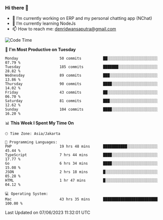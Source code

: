 ### Hi there 👋

- 🔭 I’m currently working on ERP and my personal chatting app (NChat)
- 🌱 I’m currently learning NodeJs
- 📫 How to reach me: denridwansaputra@gmail.com


<!--START_SECTION:waka-->
![Code Time](http://img.shields.io/badge/Code%20Time-3%2C251%20hrs%2051%20mins-blue)

📅 **I'm Most Productive on Tuesday** 

```text
Monday                   50 commits          ██░░░░░░░░░░░░░░░░░░░░░░░   07.79 % 
Tuesday                  185 commits         ███████░░░░░░░░░░░░░░░░░░   28.82 % 
Wednesday                89 commits          ███░░░░░░░░░░░░░░░░░░░░░░   13.86 % 
Thursday                 90 commits          ████░░░░░░░░░░░░░░░░░░░░░   14.02 % 
Friday                   43 commits          ██░░░░░░░░░░░░░░░░░░░░░░░   06.70 % 
Saturday                 81 commits          ███░░░░░░░░░░░░░░░░░░░░░░   12.62 % 
Sunday                   104 commits         ████░░░░░░░░░░░░░░░░░░░░░   16.20 % 
```


📊 **This Week I Spent My Time On** 

```text
🕑︎ Time Zone: Asia/Jakarta

💬 Programming Languages: 
PHP                      19 hrs 48 mins      ███████████░░░░░░░░░░░░░░   45.44 % 
TypeScript               7 hrs 44 mins       ████░░░░░░░░░░░░░░░░░░░░░   17.77 % 
Go                       6 hrs 34 mins       ████░░░░░░░░░░░░░░░░░░░░░   15.08 % 
JSON                     2 hrs 18 mins       █░░░░░░░░░░░░░░░░░░░░░░░░   05.28 % 
HTML                     1 hr 47 mins        █░░░░░░░░░░░░░░░░░░░░░░░░   04.12 % 

💻 Operating System: 
Mac                      43 hrs 35 mins      █████████████████████████   100.00 % 
```


 Last Updated on 07/06/2023 11:32:01 UTC
<!--END_SECTION:waka-->
